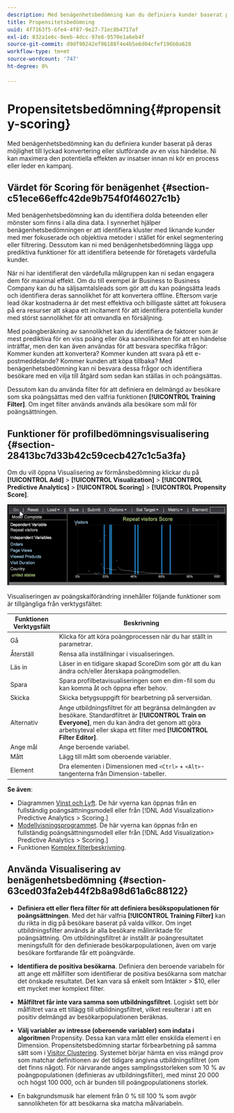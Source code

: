 ```yaml
---
description: Med benägenhetsbedömning kan du definiera kunder baserat på deras möjlighet till lyckad konvertering eller slutförande av en viss händelse. Ni kan maximera den potentiella effekten av insatser innan ni kör en process eller leder en kampanj.
title: Propensitetsbedömning
uuid: 4f7163f5-6fe4-4f87-9e27-71ec8b4717af
exl-id: 832a1e6c-8eeb-4dcc-97e8-9570e1a6eb4f
source-git-commit: d9df90242ef96188f4e4b5e6d04cfef196b0a628
workflow-type: tm+mt
source-wordcount: '747'
ht-degree: 0%

---
```


# Propensitetsbedömning{#propensity-scoring}

Med benägenhetsbedömning kan du definiera kunder baserat på deras möjlighet till lyckad konvertering eller slutförande av en viss händelse. Ni kan maximera den potentiella effekten av insatser innan ni kör en process eller leder en kampanj.

## Värdet för Scoring för benägenhet {#section-c51ece66effc42de9b754f0f46027c1b}

Med benägenhetsbedömning kan du identifiera dolda beteenden eller mönster som finns i alla dina data. I synnerhet hjälper benägenhetsbedömningen er att identifiera kluster med liknande kunder med mer fokuserade och objektiva metoder i stället för enkel segmentering eller filtrering. Dessutom kan ni med benägenhetsbedömning lägga upp prediktiva funktioner för att identifiera beteende för företagets värdefulla kunder.

När ni har identifierat den värdefulla målgruppen kan ni sedan engagera dem för maximal effekt. Om du till exempel är Business to Business Company kan du ha säljsamtalsleads som gör att du kan poängsätta leads och identifiera deras sannolikhet för att konvertera offline. Eftersom varje lead ökar kostnaderna är det mest effektiva och billigaste sättet att fokusera på era resurser att skapa ett incitament för att identifiera potentiella kunder med störst sannolikhet för att omvandla en försäljning.

Med poängberäkning av sannolikhet kan du identifiera de faktorer som är mest prediktiva för en viss poäng eller öka sannolikheten för att en händelse inträffar, men den kan även användas för att besvara specifika frågor: Kommer kunden att konvertera? Kommer kunden att svara på ett e-postmeddelande? Kommer kunden att köpa tillbaka? Med benägenhetsbedömning kan ni besvara dessa frågor och identifiera besökare med en vilja till åtgärd som sedan kan ställas in och poängsättas.

Dessutom kan du använda filter för att definiera en delmängd av besökare som ska poängsättas med den valfria funktionen **[!UICONTROL Training Filter]**. Om inget filter används används alla besökare som mål för poängsättningen.

## Funktioner för profilbedömningsvisualisering {#section-28413bc7d33b42c59cecb427c1c5a3fa}

Om du vill öppna Visualisering av förmånsbedömning klickar du på **[!UICONTROL Add]** > **[!UICONTROL Visualization]** > **[!UICONTROL Predictive Analytics]** > **[!UICONTROL Scoring]** > **[!UICONTROL Propensity Score]**.

![](assets/propensity_visualization_GO.png)

Visualiseringen av poängskalförändring innehåller följande funktioner som är tillgängliga från verktygsfältet:

| Funktionen Verktygsfält | Beskrivning |
|---|---|
| Gå | Klicka för att köra poängprocessen när du har ställt in parametrar. |
| Återställ | Rensa alla inställningar i visualiseringen. |
| Läs in | Läser in en tidigare skapad ScoreDim som gör att du kan ändra och/eller återskapa poängmodellen. |
| Spara | Spara profilbetavisualiseringen som en dim-fil som du kan komma åt och öppna efter behov. |
| Skicka | Skicka betygsuppgift för bearbetning på serversidan. |
| Alternativ | Ange utbildningsfiltret för att begränsa delmängden av besökare. Standardfiltret är **[!UICONTROL Train on Everyone]**, men du kan ändra det genom att göra arbetsyteval eller skapa ett filter med **[!UICONTROL Filter Editor]**. |
| Ange mål | Ange beroende variabel. |
| Mått | Lägg till mått som oberoende variabler. |
| Element | Dra elementen i Dimensionen med `<Ctrl>` + `<Alt>`-tangenterna från Dimension-tabeller. |

**Se även**:

* Diagrammen [Vinst och Lyft](../../../../home/c-get-started/c-analysis-vis/c-visitor-propensity/c-propensity-gain-lift-chart.md#concept-0d049f6baf534f7fb97f271843ba6c4a). De här vyerna kan öppnas från en fullständig poängsättningsmodell eller från [!DNL Add Visualization> Predictive Analytics > Scoring.]
* [Modellvisningsprogrammet](../../../../home/c-get-started/c-analysis-vis/c-visitor-propensity/c-propensity-model-viewer.md#concept-d4fdf4b335c04b0ea07e70ab9a7ce9dd). De här vyerna kan öppnas från en fullständig poängsättningsmodell eller från [!DNL Add Visualization> Predictive Analytics > Scoring.]
* Funktionen [Komplex filterbeskrivning](../../../../home/c-get-started/c-analysis-vis/c-visitor-propensity/c-propensity-complex-filter.md#concept-f9c55e54837f4b5995a00bc950ce5dff).

## Använda Visualisering av benägenhetsbedömning {#section-63ced03fa2eb44f2b8a98d61a6c88122}

* **Definiera ett eller flera filter för att definiera besökspopulationen för poängsättningen**. Med det här valfria **[!UICONTROL Training Filter]** kan du rikta in dig på besökare baserat på valda villkor. Om inget utbildningsfilter används är alla besökare målinriktade för poängsättning. Om utbildningsfiltret är inställt är poängresultatet meningsfullt för den definierade besökarpopulationen, även om varje besökare fortfarande får ett poängvärde.
* **Identifiera de positiva besökarna**. Definiera den beroende variabeln för att ange ett målfilter som identifierar de positiva besökarna som matchar det önskade resultatet. Det kan vara så enkelt som Intäkter > $10, eller ett mycket mer komplext filter.
* **Målfiltret får inte vara samma som utbildningsfiltret**. Logiskt sett bör målfiltret vara ett tillägg till utbildningsfiltret, vilket resulterar i att en positiv delmängd av besökarpopulationen beräknas.
* **Välj variabler av intresse (oberoende variabler) som indata i algoritmen** Propensity. Dessa kan vara mått eller enskilda element i en Dimension. Propensitetsbedömning startar förbearbetning på samma sätt som i [Visitor Clustering](../../../../home/c-get-started/c-analysis-vis/c-visitor-cluster/c-visitor-cluster.md#concept-1c2406ef7b284a56a02daa38eaa2e73d). Systemet börjar hämta en viss mängd prov som matchar definitionen av det tidigare angivna utbildningsfiltret (om det finns något). För närvarande anges samplingsstorleken som 10 % av poängpopulationen (definieras av utbildningsfilter), med minst 20 000 och högst 100 000, och är bunden till poängpopulationens storlek.

* En bakgrundsmusik har element från 0 % till 100 % som avgör sannolikheten för att besökarna ska matcha målvariabeln.
